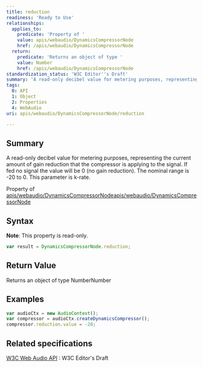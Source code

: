```yaml
---
title: reduction
readiness: 'Ready to Use'
relationships:
  applies_to:
    predicate: 'Property of '
    value: apis/webaudio/DynamicsCompressorNode
    href: /apis/webaudio/DynamicsCompressorNode
  return:
    predicate: 'Returns an object of type '
    value: Number
    href: /apis/webaudio/DynamicsCompressorNode
standardization_status: 'W3C Editor''s Draft'
summary: 'A read-only decibel value for metering purposes, representing the current amount of gain reduction that the compressor is applying to the signal. If fed no signal the value will be 0 (no gain reduction). The nominal range is -20 to 0. This parameter is k-rate.'
tags:
  0: API
  1: Object
  2: Properties
  4: WebAudio
uri: apis/webaudio/DynamicsCompressorNode/reduction

---
```

## <span>Summary</span>

A read-only decibel value for metering purposes, representing the current amount of gain reduction that the compressor is applying to the signal. If fed no signal the value will be 0 (no gain reduction). The nominal range is -20 to 0. This parameter is k-rate.

Property of [apis/webaudio/DynamicsCompressorNode](/apis/webaudio/DynamicsCompressorNode)[apis/webaudio/DynamicsCompressorNode](/apis/webaudio/DynamicsCompressorNode)

## <span>Syntax</span>

**Note**: This property is read-only.

``` js
var result = DynamicsCompressorNode.reduction;
```

## <span>Return Value</span>

Returns an object of type NumberNumber

## <span>Examples</span>

``` js
var audioCtx = new AudioContext();
var compressor = audioCtx.createDynamicsCompressor();
compressor.reduction.value = -20;
```

## <span>Related specifications</span>

[W3C Web Audio API](http://webaudio.github.io/web-audio-api/)
:   W3C Editor's Draft
